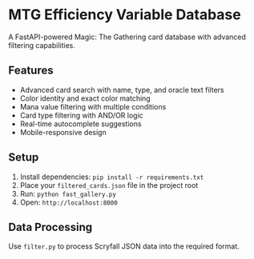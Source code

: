 # MTG Efficiency Variable Database

A FastAPI-powered Magic: The Gathering card database with advanced filtering capabilities.

## Features
- Advanced card search with name, type, and oracle text filters
- Color identity and exact color matching
- Mana value filtering with multiple conditions
- Card type filtering with AND/OR logic
- Real-time autocomplete suggestions
- Mobile-responsive design

## Setup
1. Install dependencies: `pip install -r requirements.txt`
2. Place your `filtered_cards.json` file in the project root
3. Run: `python fast_gallery.py`
4. Open: `http://localhost:8000`

## Data Processing
Use `filter.py` to process Scryfall JSON data into the required format.